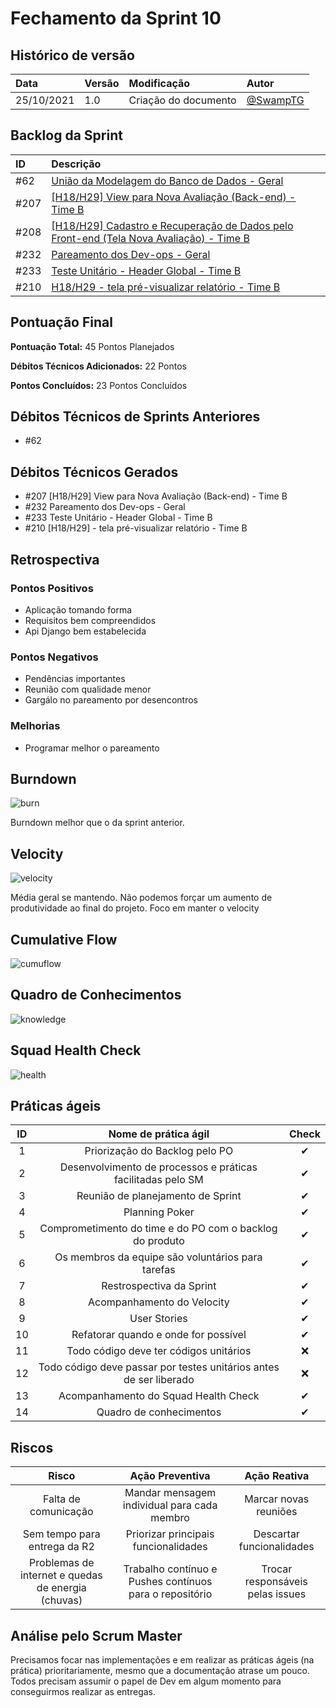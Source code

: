 # Fechamento da Sprint 10

## Histórico de versão

| **Data**   | **Versão** | **Modificação**      | **Autor**                              |
| :--------- | :--------- | :------------------- | :------------------------------------- |
| 25/10/2021 | 1.0        | Criação do documento | [@SwampTG](https://github.com/SwampTG) |

## Backlog da Sprint

| ID   | Descrição                                                                                                                                                          |
| :--- | :----------------------------------------------------------------------------------------------------------------------------------------------------------------- |
| #62  | <!-- 13 - Past Débito -->[União da Modelagem do Banco de Dados - Geral](https://github.com/fga-eps-mds/2021-1-hospitalar/issues/62)                                |
| #207 | <!-- 3 - Add Débito -->[[H18/H29] View para Nova Avaliação (Back-end) - Time B](https://github.com/fga-eps-mds/2021-1-hospitalar/issues/207)                       |
| #208 | <!-- 10 -->[[H18/H29] Cadastro e Recuperação de Dados pelo Front-end (Tela Nova Avaliação) - Time B ](https://github.com/fga-eps-mds/2021-1-hospitalar/issues/208) |
| #232 | <!-- 6 Add Débito -->[Pareamento dos Dev-ops - Geral ](https://github.com/fga-eps-mds/2021-1-hospitalar/issues/232)                                                |
| #233 | <!-- 8 Add Débito -->[Teste Unitário - Header Global - Time B](https://github.com/fga-eps-mds/2021-1-hospitalar/issues/233)                                        |
| #210 | <!-- 5 Add Débito -->[H18/H29 - tela pré-visualizar relatório - Time B](https://github.com/fga-eps-mds/2021-1-hospitalar/issues/210)                               |

## Pontuação Final<!--+ 5 + 3 + 10 + 3 + 5 + 3 | -13 -10 -8 -13 -10 -10 -10 -->

**Pontuação Total:** 45 Pontos Planejados

**Débitos Técnicos Adicionados:** 22 Pontos

**Pontos Concluídos:** 23 Pontos Concluídos

## Débitos Técnicos de Sprints Anteriores

<!-- - Não houveram débitos técnicos para pagar nesta sprint
OU -->

- #62

## Débitos Técnicos Gerados

<!--- Não foram gerados débitos nesta sprint
OU-->

- #207 <!-- 3 - Add Débito -->[H18/H29] View para Nova Avaliação (Back-end) - Time B
- #232 <!-- 6 Add Débito -->Pareamento dos Dev-ops - Geral
- #233 <!-- 8 Add Débito -->Teste Unitário - Header Global - Time B
- #210 <!-- 5 Add Débito -->[H18/H29] - tela pré-visualizar relatório - Time B

## Retrospectiva

### Pontos Positivos

- Aplicação tomando forma
- Requisitos bem compreendidos
- Api Django bem estabelecida

### Pontos Negativos

- Pendências importantes
- Reunião com qualidade menor
- Gargálo no pareamento por desencontros

### Melhorias

- Programar melhor o pareamento

## Burndown

![burn](/docs/assets/sprints/time_b/sprint_10/burndown_sprint_10.png)

Burndown melhor que o da sprint anterior.

## Velocity

![velocity](/docs/assets/sprints/time_b/sprint_10/velocity_sprint_10.png)

Média geral se mantendo. Não podemos forçar um aumento de produtividade ao final do projeto. Foco em manter o velocity

## Cumulative Flow

![cumuflow](/docs/assets/sprints/time_b/sprint_10/cumu_flow_sprint_10.png)

## Quadro de Conhecimentos

![knowledge](/docs/assets/sprints/time_b/sprint_10/quadro_de_conhecimento_sprint_10.png)

## Squad Health Check

![health](/docs/assets/sprints/time_b/sprint_10/health_check_sprint_10.png)

## Práticas ágeis

| ID  |                        Nome de prática ágil                        |  Check   |
| :-: | :----------------------------------------------------------------: | :------: |
|  1  |                   Priorização do Backlog pelo PO                   | &#10004; |
|  2  |    Desenvolvimento de processos e práticas facilitadas pelo SM     | &#10004; |
|  3  |                 Reunião de planejamento de Sprint                  | &#10004; |
|  4  |                           Planning Poker                           | &#10004; |
|  5  |      Comprometimento do time e do PO com o backlog do produto      | &#10004; |
|  6  |         Os membros da equipe são voluntários para tarefas          | &#10004; |
|  7  |                      Restrospectiva da Sprint                      | &#10004; |
|  8  |                     Acompanhamento do Velocity                     | &#10004; |
|  9  |                            User Stories                            | &#10004; |
| 10  |                Refatorar quando e onde for possível                | &#10004; |
| 11  |               Todo código deve ter códigos unitários               | &#10060; |
| 12  | Todo código deve passar por testes unitários antes de ser liberado | &#10060; |
| 13  |                Acompanhamento do Squad Health Check                | &#10004; |
| 14  |                      Quadro de conhecimentos                       | &#10004; |

<!--
## Qualidade do Trabalho Entregue

Segundo a equipe a qualidade entregue foi de (nº). A escala dos valores é de 1 a 5.

| **Objetivo da Sprint** |  **Nota** |
|:-:|:-:|
|    Descrição do Objetivo   |  (nº) |
|    Descrição do Objetivo   |  (nº) |
|    ...   |  ... |
-->

## Riscos

|                     **Risco**                      |                   **Ação Preventiva**                   |         **Ação Reativa**         |
| :------------------------------------------------: | :-----------------------------------------------------: | :------------------------------: |
|                Falta de comunicação                |       Mandar mensagem individual para cada membro       |      Marcar novas reuniões       |
|            Sem tempo para entrega da R2            |          Priorizar principais funcionalidades           |    Descartar funcionalidades     |
| Problemas de internet e quedas de energia (chuvas) | Trabalho contínuo e Pushes contínuos para o repositório | Trocar responsáveis pelas issues |

<!-- ## Burndown de Riscos (???) -->

## Análise pelo Scrum Master

Precisamos focar nas implementações e em realizar as práticas ágeis (na prática) prioritariamente, mesmo que a documentação atrase um pouco. Todos precisam assumir o papel de Dev em algum momento para conseguirmos realizar as entregas.
